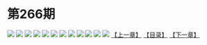 # 第266期
![](https://mao.mhtupian.com/uploads/img/7563/293151/20170329135838-eeebf4.jpg)
![](https://mao.mhtupian.com/uploads/img/7563/293151/20170329135840-0b6296.jpg)
![](https://mao.mhtupian.com/uploads/img/7563/293151/20170329135841-151876.jpg)
![](https://mao.mhtupian.com/uploads/img/7563/293151/20170329135841-1e7ff1.jpg)
![](https://mao.mhtupian.com/uploads/img/7563/293151/20170329135842-28b2e3.jpg)
![](https://mao.mhtupian.com/uploads/img/7563/293151/20170329135843-31ec4e.jpg)
![](https://mao.mhtupian.com/uploads/img/7563/293151/20170329135843-3b0502.jpg)
![](https://mao.mhtupian.com/uploads/img/7563/293151/20170329135844-453876.jpg)
![](https://mao.mhtupian.com/uploads/img/7563/293151/20170329135844-4e20fa.jpg)
![](https://mao.mhtupian.com/uploads/img/7563/293151/20170329135845-577569.jpg)
![](https://mao.mhtupian.com/uploads/img/7563/293151/20170329135846-619dcf.jpg)
![](https://mao.mhtupian.com/uploads/img/7563/293151/20170329135846-6c31aa.jpg)
[【上一章】](./16.md)
[【目录】](./README.md)
[【下一章】](./18.md)

